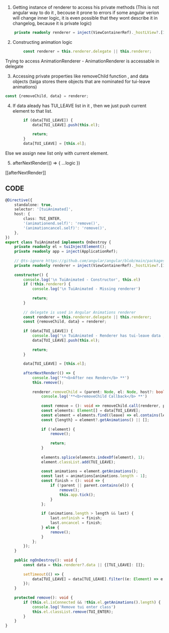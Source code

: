 
1) Getting instance of renderer to access his private methods (This is not angular way to do it , becouse it  prone to errors if some angular verion will change inner logic, it is even possible that they wont describe it in changelog, because it is private logic)
```ts
    private readonly renderer = inject(ViewContainerRef)._hostLView?.[11];  
```
2) Constructing   animation logic 
```ts
        const renderer = this.renderer.delegate || this.renderer;  
```
Trying to access AnimationRenderer - AnimationRenderer is accessable in delegate 

3) Accessing private properties like removeChild function , and data objects (taiga stores there objects that are nominated for tui-leave animations)
```ts
const {removeChild, data} = renderer;
```

4) If data aleady has TUI_LEAVE list in it , then we just push current element to that list.
```ts
        if (data[TUI_LEAVE]) {  
            data[TUI_LEAVE].push(this.el);  
  
            return;  
        }  
        data[TUI_LEAVE] = [this.el];  
```
 Else we assign new list only with current element.

5) afterNextRender(() => { ...logic })

[[afterNextRender]]




## CODE
```ts
@Directive({  
    standalone: true,  
    selector: '[tuiAnimated]',  
    host: {  
        class: TUI_ENTER,  
        '(animationend.self)': 'remove()',  
        '(animationcancel.self)': 'remove()',  
    },  
})  
export class TuiAnimated implements OnDestroy {  
    private readonly el = tuiInjectElement();  
    private readonly app = inject(ApplicationRef);  
  
    // @ts-ignore https://github.com/angular/angular/blob/main/packages/core/src/render3/interfaces/view.ts#L56  
    private readonly renderer = inject(ViewContainerRef)._hostLView?.[11];  
  
    constructor() {  
        console.log('\n TuiAnimated - Constructor', this.el)  
        if (!this.renderer) {  
            console.log('\n TuiAnimated - Missing renderer')  
  
            return;  
        }  
  
        // delegate is used in Angular Animations renderer  
        const renderer = this.renderer.delegate || this.renderer;  
        const {removeChild, data} = renderer;  
  
        if (data[TUI_LEAVE]) {  
            console.log('\n TuiAnimated - Renderer has tui-leave data , so just adding 1 element and calling return');  
            data[TUI_LEAVE].push(this.el);  
  
            return;  
        }  
  
        data[TUI_LEAVE] = [this.el];  
  
        afterNextRender(() => {  
            console.log('**<b>After nex Render</b> **')  
            this.remove();  
  
            renderer.removeChild = (parent: Node, el: Node, host?: boolean) => {  
                console.log('**<b>removeChild Callback</b> **')  
  
                const remove = (): void => removeChild.call(renderer, parent, el, host);  
                const elements: Element[] = data[TUI_LEAVE];  
                const element = elements.find((leave) => el.contains(leave));  
                const {length} = element?.getAnimations() || [];  
  
                if (!element) {  
                    remove();  
  
                    return;  
                }  
  
                elements.splice(elements.indexOf(element), 1);  
                element.classList.add(TUI_LEAVE);  
  
                const animations = element.getAnimations();  
                const last = animations[animations.length - 1];  
                const finish = (): void => {  
                    if (!parent || parent.contains(el)) {  
                        remove();  
                        this.app.tick();  
                    }  
                };  
  
                if (animations.length > length && last) {  
                    last.onfinish = finish;  
                    last.oncancel = finish;  
                } else {  
                    remove();  
                }  
            };  
        });  
    }  
  
    public ngOnDestroy(): void {  
        const data = this.renderer?.data || {[TUI_LEAVE]: []};  
  
        setTimeout(() => {  
            data[TUI_LEAVE] = data[TUI_LEAVE].filter((e: Element) => e !== this.el);  
        });  
    }  
  
    protected remove(): void {  
        if (this.el.isConnected && !this.el.getAnimations().length) {  
            console.log('Remove tui enter class')  
            this.el.classList.remove(TUI_ENTER);  
        }  
    }  
}
```